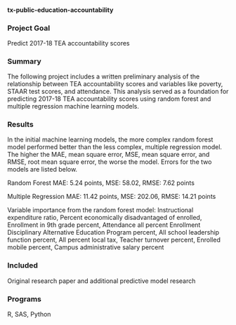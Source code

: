 #### tx-public-education-accountability

### Project Goal
Predict 2017-18 TEA accountability scores

### Summary
The following project includes a written preliminary analysis of the relationship between TEA accountability scores and variables like poverty, STAAR test scores, and attendance. This analysis served as a foundation for predicting 2017-18 TEA accountability scores using random forest and multiple regression machine learning models. 

### Results
In the initial machine learning models, the more complex random forest model performed better than the less complex, multiple regression model. The higher the MAE, mean square error, MSE, mean square error, and RMSE, root mean square error, the worse the model. Errors for the two models are listed below.

Random Forest
MAE: 5.24 points, MSE: 58.02, RMSE: 7.62 points

Multiple Regression
MAE: 11.42 points, MSE: 202.06, RMSE: 14.21 points

Variable importance from the random forest model:
Instructional expenditure ratio, Percent economically disadvantaged of enrolled, Enrollment in 9th grade percent, Attendance all percent
Enrollment Disciplinary Alternative Education Program percent, All school leadership function percent, All percent local tax, Teacher turnover percent, Enrolled mobile percent, Campus administrative salary percent

### Included
Original research paper and additional predictive model research

### Programs
R, SAS, Python
